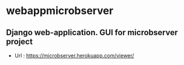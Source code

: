 # webappmicrobserver
## Django web-application. GUI for microbserver project
- Url : https://microbserver.herokuapp.com/viewer/
